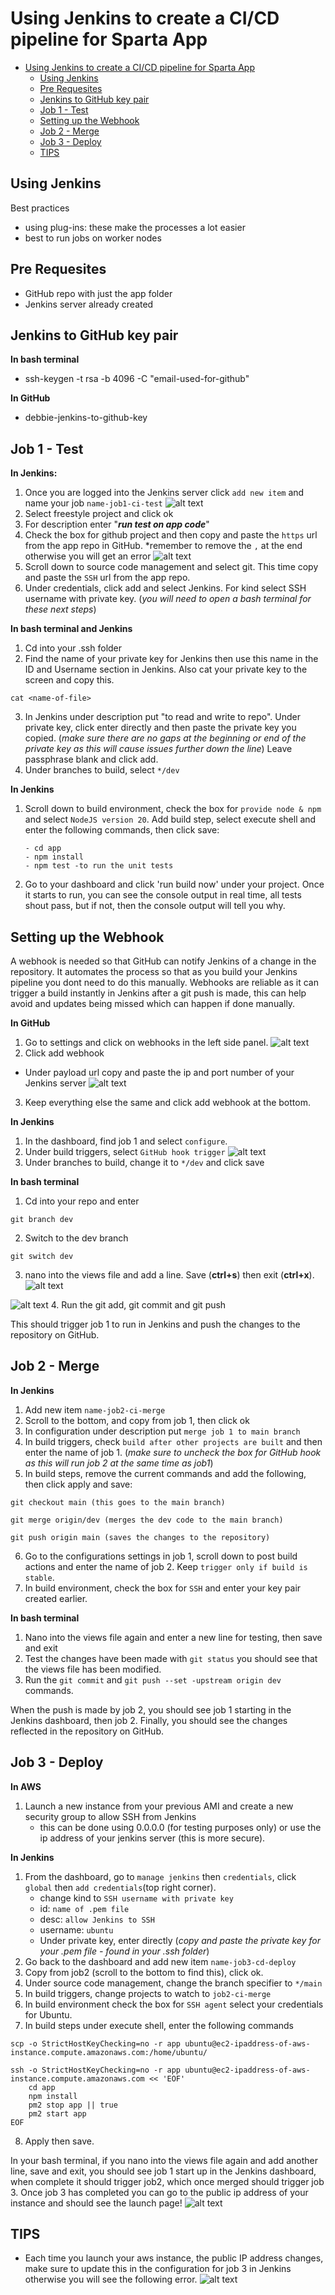# Using Jenkins to create a CI/CD pipeline for Sparta App

- [Using Jenkins to create a CI/CD pipeline for Sparta App](#using-jenkins-to-create-a-cicd-pipeline-for-sparta-app)
  - [Using Jenkins](#using-jenkins)
  - [Pre Requesites](#pre-requesites)
  - [Jenkins to GitHub key pair](#jenkins-to-github-key-pair)
  - [Job 1 - Test](#job-1---test)
  - [Setting up the Webhook](#setting-up-the-webhook)
  - [Job 2 - Merge](#job-2---merge)
  - [Job 3 - Deploy](#job-3---deploy)
  - [TIPS](#tips)

## Using Jenkins
Best practices
- using plug-ins: these make the processes a lot easier
- best to run jobs on worker nodes

## Pre Requesites
- GitHub repo with just the app folder
- Jenkins server already created

## Jenkins to GitHub key pair
**In bash terminal**
- ssh-keygen -t rsa -b 4096 -C "email-used-for-github"

**In GitHub**
- debbie-jenkins-to-github-key

## Job 1 - Test
**In Jenkins:** 
1. Once you are logged into the Jenkins server click ```add new item``` and name your job ```name-job1-ci-test```
![alt text](<images/Job setup 1.png>)
2. Select freestyle project and click ok
3. For description enter "***run test on app code***"
4. Check the box for github project and then copy and paste the ```https``` url from the app repo in GitHub. *remember to remove the ```,``` at the end otherwise you will get an error
![alt text](<images/Job setup 2.png>)
5. Scroll down to source code management and select git. This time copy and paste the ```SSH``` url from the app repo.
6. Under credentials, click add and select Jenkins. For kind select SSH username with private key. (*you will need to open a bash terminal for these next steps*)

**In bash terminal and Jenkins**
1. Cd into your .ssh folder
2. Find the name of your private key for Jenkins then use this name in the ID and Username section in Jenkins. Also cat your private key to the screen and copy this. 
```
cat <name-of-file>
```
3. In Jenkins under description put "to read and write to repo". Under private key, click enter directly and then paste the private key you copied. (*make sure there are no gaps at the beginning or end of the private key as this will cause issues further down the line*) Leave passphrase blank and click add.
4. Under branches to build, select ```*/dev```

**In Jenkins**
1. Scroll down to build environment, check the box for ```provide node & npm``` and select ```NodeJS version 20```. Add build step, select execute shell and enter the following commands, then click save:
   ```
   - cd app
   - npm install
   - npm test -to run the unit tests
   ```
2. Go to your dashboard and click 'run build now' under your project. Once it starts to run, you can see the console output in real time, all tests shout pass, but if not, then the console output will tell you why.

## Setting up the Webhook
A webhook is needed so that GitHub can notify Jenkins of a change in the repository. It automates the process so that as you build your Jenkins pipeline you dont need to do this manually. Webhooks are reliable as it can trigger a build instantly in Jenkins after a git push is made, this can help avoid and updates being missed which can happen if done manually.

**In GitHub**
1. Go to settings and click on webhooks in the left side panel.
![alt text](<images/Webhook setup 1.png>)
2. Click add webhook
- Under payload url copy and paste the ip and port number of your Jenkins server
![alt text](<images/Webhook setup 2.png>) 
3. Keep everything else the same and click add webhook at the bottom.

**In Jenkins**
1. In the dashboard, find job 1 and select ```configure```. 
2. Under build triggers, select ```GitHub hook trigger```
![alt text](<images/Webhook setup 3.png>)
3. Under branches to build, change it to ```*/dev``` and click save

**In bash terminal**
1. Cd into your repo and enter 
```
git branch dev
```
2. Switch to the dev branch
```
git switch dev
```
3. nano into the views file and add a line. Save (**ctrl+s**) then exit (**ctrl+x**).
![alt text](<images/Webhook setup 4.png>)

![alt text](<images/Webhook setup 5.png>)
4. Run the git add, git commit and git push

This should trigger job 1 to run in Jenkins and push the changes to the repository on GitHub.

## Job 2 - Merge
**In Jenkins**
1. Add new item ```name-job2-ci-merge```
2. Scroll to the bottom, and copy from job 1, then click ok
3. In configuration under description put ```merge job 1 to main branch```
4. In build triggers, check ```build after other projects are built``` and then enter the name of job 1. (*make sure to uncheck the box for GitHub hook as this will run job 2 at the same time as job1*)
5. In build steps, remove the current commands and add the following, then click apply and save:
```
git checkout main (this goes to the main branch)

git merge origin/dev (merges the dev code to the main branch)

git push origin main (saves the changes to the repository)
```
6. Go to the configurations settings in job 1, scroll down to post build actions and enter the name of job 2. Keep ```trigger only if build is stable```.
7. In build environment, check the box for ```SSH``` and enter your key pair created earlier.

**In bash terminal**
1. Nano into the views file again and enter a new line for testing, then save and exit
2. Test the changes have been made with ```git status``` you should see that the views file has been modified.
3. Run the ```git commit``` and ```git push --set -upstream origin dev``` commands. 

When the push is made by job 2, you should see job 1 starting in the Jenkins dashboard, then job 2. Finally, you should see the changes reflected in the repository on GitHub.

## Job 3 - Deploy
**In AWS**
1. Launch a new instance from your previous AMI and create a new security group to allow SSH from Jenkins
   - this can be done using 0.0.0.0 (for testing purposes only) or use the ip address of your jenkins server (this is more secure).

**In Jenkins**
1. From the dashboard, go to ```manage jenkins``` then ```credentials```, click ```global``` then ```add credentials```(top right corner).
   -  change kind to ```SSH username with private key```
   -  id: ```name of .pem file```
   -  desc: ```allow Jenkins to SSH```
   -  username: ```ubuntu```
   -  Under private key, enter directly (*copy and paste the private key for your .pem file - found in your .ssh folder*)
2. Go back to the dashboard and add new item ```name-job3-cd-deploy```
3. Copy from job2 (scroll to the bottom to find this), click ok.
4. Under source code management, change the branch specifier to ```*/main```
5. In build triggers, change projects to watch to ```job2-ci-merge```
6. In build environment check the box for ```SSH agent``` select your credentials for Ubuntu.
7. In build steps under execute shell, enter the following commands
```
scp -o StrictHostKeyChecking=no -r app ubuntu@ec2-ipaddress-of-aws-instance.compute.amazonaws.com:/home/ubuntu/

ssh -o StrictHostKeyChecking=no -r app ubuntu@ec2-ipaddress-of-aws-instance.compute.amazonaws.com << 'EOF'
    cd app
    npm install
    pm2 stop app || true
    pm2 start app
EOF
```
8. Apply then save.

In your bash terminal, if you nano into the views file again and add another line, save and exit, you should see job 1 start up in the Jenkins dashboard, when complete it should trigger job2, which once merged should trigger job 3. Once job 3 has completed you can go to the public ip address of your instance and should see the launch page!
![alt text](<images/Jenkins aws finally working.png>)

## TIPS
- Each time you launch your aws instance, the public IP address changes, make sure to update this in the configuration for job 3 in Jenkins otherwise you will see the following error.
![alt text](<images/Jenkins aws timeout error.png>)